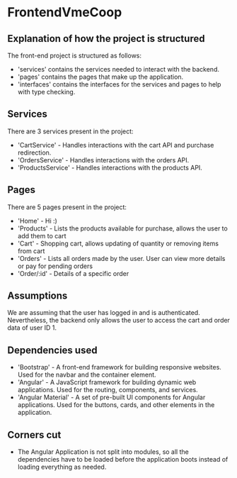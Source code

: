 # FrontendVmeCoop

## Explanation of how the project is structured

The front-end project is structured as follows: 

 - 'services' contains the services needed to interact with the backend.
 - 'pages' contains the pages that make up the application.
 - 'interfaces' contains the interfaces for the services and pages to help with type checking.

 ## Services
 There are 3 services present in the project:

  - 'CartService' - Handles interactions with the cart API and purchase redirection.
  - 'OrdersService' - Handles interactions with the orders API.
  - 'ProductsService' - Handles interactions with the products API.

 ## Pages
 
 There are 5 pages present in the project:

  - 'Home' - Hi :)
  - 'Products' - Lists the products available for purchase, allows the user to add them to cart
  - 'Cart' - Shopping cart, allows updating of quantity or removing items from cart
  - 'Orders' - Lists all orders made by the user. User can view more details or pay for pending orders
  - 'Order/:id' - Details of a specific order

  ## Assumptions

  We are assuming that the user has logged in and is authenticated. Nevertheless, the backend only allows the user to access the cart and order data of user ID 1.

  ## Dependencies used

  - 'Bootstrap' - A front-end framework for building responsive websites. Used for the navbar and the container element.
  - 'Angular' - A JavaScript framework for building dynamic web applications. Used for the routing, components, and services.
  - 'Angular Material' - A set of pre-built UI components for Angular applications. Used for the buttons, cards, and other elements in the application.

  ## Corners cut
  
  - The Angular Application is not split into modules, so all the dependencies have to be loaded before the application boots instead of loading everything as needed.



